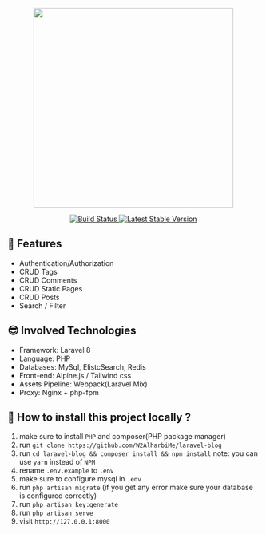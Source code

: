 <p align="center">
<a href="https://laravel.com" target="_blank"><img src="https://raw.githubusercontent.com/laravel/art/master/logo-lockup/5%20SVG/2%20CMYK/1%20Full%20Color/laravel-logolockup-cmyk-red.svg" width="400"></a></p>

<p align="center">
<a href="https://travis-ci.org/laravel/framework">
    <img src="https://travis-ci.org/laravel/framework.svg" alt="Build Status">
</a>
<a href="https://packagist.org/packages/laravel/framework">
    <img src="https://img.shields.io/packagist/v/laravel/framework" alt="Latest Stable Version">
</a>
</p>

## 💎 Features

- Authentication/Authorization
- CRUD Tags
- CRUD Comments
- CRUD Static Pages
- CRUD Posts
- Search / Filter


## 😎 Involved Technologies

- Framework: Laravel 8
- Language: PHP
- Databases: MySql, ElistcSearch, Redis
- Front-end: Alpine.js / Tailwind css
- Assets Pipeline: Webpack(Laravel Mix)
- Proxy: Nginx + php-fpm


## 🤔 How to install this project locally ?
1. make sure to install `PHP` and composer(PHP package manager)
2. run `git clone https://github.com/W2AlharbiMe/laravel-blog`
3. run `cd laravel-blog && composer install && npm install` note: you can use `yarn` instead of `NPM`
4. rename `.env.example` to `.env`
5. make sure to configure mysql in `.env` 
6. run `php artisan migrate` (if you get any error make sure your database is configured correctly)
7. run `php artisan key:generate`
8. run `php artisan serve`
9. visit `http://127.0.0.1:8000`


